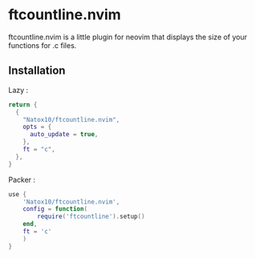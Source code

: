 # ftcountline.nvim

ftcountline.nvim is a little plugin for neovim that displays the size of your functions for .c files.

## Installation

Lazy :
```Lua
return {
  {
    "Natox10/ftcountline.nvim",
    opts = {
      auto_update = true,
    },
    ft = "c",
  },
}
```

Packer :
```Lua
use {
	'Natox10/ftcountline.nvim',
	config = function(
		require('ftcountline').setup()
	end,
	ft = 'c'
	)
}
```

